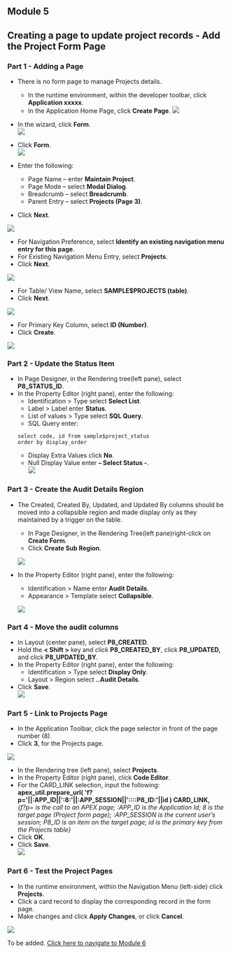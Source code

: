 ## Module 5

## Creating a page to update project records - Add the Project Form Page

### **Part 1** - Adding a Page

- There is no form page to manage Projects details.
   - In the runtime environment, within the developer toolbar, click **Application xxxxx**.
   -  In the Application Home Page, click **Create Page**.
![](images/section6/6.1.PNG)

- In the wizard, click **Form**.  
![](images/section6/6.1(1).PNG)
- Click **Form**.  
![](images/section6/6.1(2).PNG)

- Enter the following:
   - Page Name – enter **Maintain Project**.
   - Page Mode – select **Modal Dialog**.
   - Breadcrumb – select **Breadcrumb**.
   - Parent Entry – select **Projects (Page 3)**.
- Click **Next**. 

![](images/section6/6.1(3).PNG)
- For Navigation Preference, select **Identify an existing navigation menu entry for this page**.
- For Existing Navigation Menu Entry, select **Projects**.
- Click **Next**.  

![](images/section6/6.1(4).PNG)

- For Table/ View Name, select **SAMPLE$PROJECTS (table)**.
- Click **Next**.

![](images/section6/6.1(5).PNG)  

- For Primary Key Column, select **ID (Number)**.
- Click **Create**.  

![](images/section6/6.1(6).PNG)

### **Part 2** - Update the Status Item

- In Page Designer, in the Rendering tree(left pane), select **P8_STATUS_ID**.
- In the Property Editor (right pane), enter the following:
   - Identification > Type select **Select List**.
   - Label > Label enter **Status**.
   - List of values > Type select **SQL Query**.
   - SQL Query enter:
   ```
   select code, id from sample$project_status
   order by display_order
   ```
  - Display Extra Values click **No**.
  - Null Display Value enter **– Select Status -**.  
  ![](images/section6/6.2.PNG)

### **Part 3** - Create the Audit Details Region

- The Created, Created By, Updated, and Updated By columns should be moved into a collapsible region and made display only as they maintained by a trigger on the table.
  - In Page Designer, in the Rendering Tree(left pane)right-click on **Create Form**.
  - Click **Create Sub Region**.

   ![](images/section6/6.3.PNG)

- In the Property Editor (right pane), enter the following:
   - Identification > Name enter **Audit Details**.
   - Appearance > Template select **Collapsible**.

    ![](images/section6/6.3(1).PNG)

### **Part 4** - Move the audit columns

- In Layout (center pane), select **P8_CREATED**.
- Hold the **< Shift >** key and click **P8_CREATED_BY**, click **P8_UPDATED,**
and click **P8_UPDATED_BY**.
- In the Property Editor (right pane), enter the following:
   - Identification > Type select **Display Only**.
   - Layout > Region select **..Audit Details**.
- Click **Save**.  
![](images/section6/6.4.PNG)

### **Part 5** - Link to Projects Page

- In the Application Toolbar, click the page selector in front of the page number (8).
- Click **3**, for the Projects page.

![](images/section6/6.5.PNG)

- In the Rendering tree (left pane), select **Projects**.
- In the Property Editor (right pane), click **Code Editor**.
- For the CARD_LINK selection, input the following:  
**apex_util.prepare_url( 'f?p='||:APP_ID||':8:'||:APP_SESSION||'::::P8_ID:'||id ) CARD_LINK,**  
*{f?p= is the call to an APEX page; :APP_ID is the Application Id; 8 is the target page (Project form page); :APP_SESSION is the current user’s session; P8_ID is an item on the target page; id is the primary key from the Projects table}*
- Click **OK**.
- Click **Save**.  
![](images/section6/6.5(1).PNG)

### **Part 6** - Test the Project Pages

- In the runtime environment, within the Navigation Menu (left-side) click **Projects**.
- Click a card record to display the corresponding record in the form page.
- Make changes and click **Apply Changes**, or click **Cancel**.

![](images/section6/6.6.PNG)

To be added. [Click here to navigate to Module 6](6-improving-usability-updating-the-task-pages.md)
